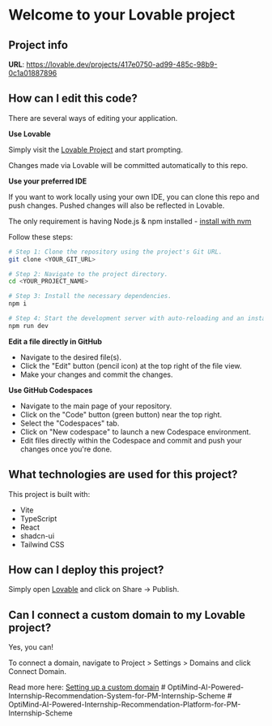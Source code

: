# Welcome to your Lovable project

## Project info

**URL**: https://lovable.dev/projects/417e0750-ad99-485c-98b9-0c1a01887896

## How can I edit this code?

There are several ways of editing your application.

**Use Lovable**

Simply visit the [Lovable Project](https://lovable.dev/projects/417e0750-ad99-485c-98b9-0c1a01887896) and start prompting.

Changes made via Lovable will be committed automatically to this repo.

**Use your preferred IDE**

If you want to work locally using your own IDE, you can clone this repo and push changes. Pushed changes will also be reflected in Lovable.

The only requirement is having Node.js & npm installed - [install with nvm](https://github.com/nvm-sh/nvm#installing-and-updating)

Follow these steps:

```sh
# Step 1: Clone the repository using the project's Git URL.
git clone <YOUR_GIT_URL>

# Step 2: Navigate to the project directory.
cd <YOUR_PROJECT_NAME>

# Step 3: Install the necessary dependencies.
npm i

# Step 4: Start the development server with auto-reloading and an instant preview.
npm run dev
```

**Edit a file directly in GitHub**

- Navigate to the desired file(s).
- Click the "Edit" button (pencil icon) at the top right of the file view.
- Make your changes and commit the changes.

**Use GitHub Codespaces**

- Navigate to the main page of your repository.
- Click on the "Code" button (green button) near the top right.
- Select the "Codespaces" tab.
- Click on "New codespace" to launch a new Codespace environment.
- Edit files directly within the Codespace and commit and push your changes once you're done.

## What technologies are used for this project?

This project is built with:

- Vite
- TypeScript
- React
- shadcn-ui
- Tailwind CSS

## How can I deploy this project?

Simply open [Lovable](https://lovable.dev/projects/417e0750-ad99-485c-98b9-0c1a01887896) and click on Share -> Publish.

## Can I connect a custom domain to my Lovable project?

Yes, you can!

To connect a domain, navigate to Project > Settings > Domains and click Connect Domain.

Read more here: [Setting up a custom domain](https://docs.lovable.dev/features/custom-domain#custom-domain)
#   O p t i M i n d - A I - P o w e r e d - I n t e r n s h i p - R e c o m m e n d a t i o n - S y s t e m - f o r - P M - I n t e r n s h i p - S c h e m e  
 # OptiMind-AI-Powered-Internship-Recommendation-Platform-for-PM-Internship-Scheme
